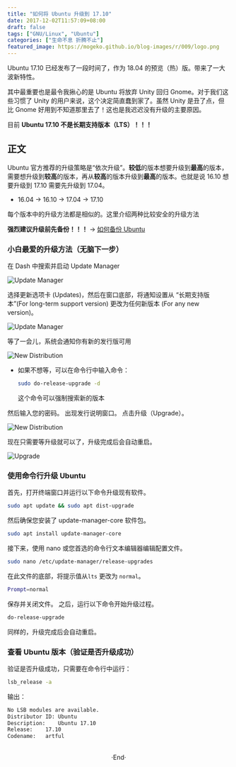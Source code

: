 ```yaml
---
title: "如何将 Ubuntu 升级到 17.10"
date: 2017-12-02T11:57:09+08:00
draft: false
tags: ["GNU/Linux", "Ubuntu"]
categories: ["生命不息 折腾不止"]
featured_image: https://mogeko.github.io/blog-images/r/009/logo.png
---
```


Ubuntu 17.10 已经发布了一段时间了，作为 18.04 的预览（热）版。带来了一大波新特性。

其中最重要也是最令我揪心的是 Ubuntu 将放弃 Unity 回归 Gnome。对于我们这些习惯了 Unity 的用户来说，这个决定简直蠢到家了。虽然 Unity 是丑了点，但比 Gnome 好用到不知道那里去了！这也是我迟迟没有升级的主要原因。

目前 **Ubuntu 17.10 不是长期支持版本（LTS）！！！**

<!-- more -->

## 正文

Ubuntu 官方推荐的升级策略是“依次升级”。**较低**的版本想要升级到**最高**的版本，需要想升级到**较高**的版本，再从**较高**的版本升级到**最高**的版本。也就是说 16.10 想要升级到 17.10 需要先升级到 17.04。

- 16.04 -> 16.10 -> 17.04 -> 17.10

每个版本中的升级方法都是相似的。这里介绍两种比较安全的升级方法

**强烈建议升级前先备份！！！** -> [如何备份 Ubuntu](http://www.jianshu.com/p/b73e8011b828)

### 小白最爱的升级方法（无脑下一步）

在 Dash 中搜索并启动 Update Manager

<img alt="Update Manager" src="https://mogeko.github.io/blog-images/r/009/Upgrade_1.png">

选择更新选项卡 (Updates)，然后在窗口底部，将通知设置从 “长期支持版本”(For long-term support version) 更改为任何新版本 (For any new version)。

<img alt="Update Manager" src="https://mogeko.github.io/blog-images/r/009/Upgrade_2.png">

等了一会儿，系统会通知你有新的发行版可用

<img alt="New Distribution" src="https://mogeko.github.io/blog-images/r/009/Upgrade_3.png">

- 如果不想等，可以在命令行中输入命令：

  ```bash
  sudo do-release-upgrade -d
  ```

  这个命令可以强制搜索新的版本

然后输入您的密码。 出现发行说明窗口。 点击升级（Upgrade）。

<img alt="New Distribution" src="https://mogeko.github.io/blog-images/r/009/Upgrade_4.png">

现在只需要等升级就可以了，升级完成后会自动重启。

<img alt="Upgrade" src="https://mogeko.github.io/blog-images/r/009/Upgrade_5.png">

### 使用命令行升级 Ubuntu

首先，打开终端窗口并运行以下命令升级现有软件。

```bash
sudo apt update && sudo apt dist-upgrade
```

然后确保您安装了 update-manager-core 软件包。

```bash
sudo apt install update-manager-core
```

接下来，使用 nano 或您首选的命令行文本编辑器编辑配置文件。

```bash
sudo nano /etc/update-manager/release-upgrades
```

在此文件的底部，将提示值从`lts` 更改为 `normal`。

```bash
Prompt=normal
```

保存并关闭文件。 之后，运行以下命令开始升级过程。

```bash
do-release-upgrade
```

同样的，升级完成后会自动重启。

### 查看 Ubuntu 版本（验证是否升级成功）

验证是否升级成功，只需要在命令行中运行：

```bash
lsb_release -a
```

输出：

```bash
No LSB modules are available.
Distributor ID:	Ubuntu
Description:	Ubuntu 17.10
Release:	17.10
Codename:	artful
```




<br>

<center>  ·End·  </center>